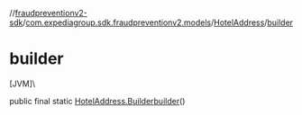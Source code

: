 //[fraudpreventionv2-sdk](../../../index.md)/[com.expediagroup.sdk.fraudpreventionv2.models](../index.md)/[HotelAddress](index.md)/[builder](builder.md)

# builder

[JVM]\

public final static [HotelAddress.Builder](-builder/index.md)[builder](builder.md)()
